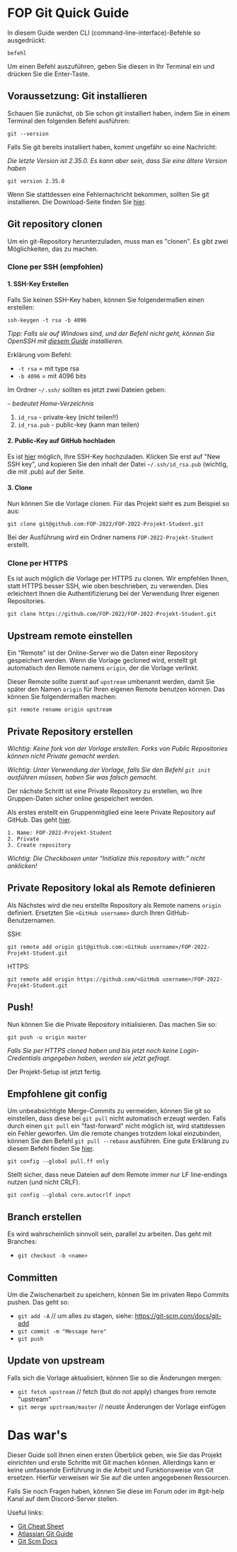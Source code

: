 # FOP Git Quick Guide

In diesem Guide werden CLI (command-line-interface)-Befehle so ausgedrückt:

```shell
befehl
```

Um einen Befehl auszuführen, geben Sie diesen in Ihr Terminal ein und drücken Sie die Enter-Taste.

## Voraussetzung: Git installieren

Schauen Sie zunächst, ob Sie schon git installiert haben, indem Sie in einem Terminal den folgenden Befehl ausführen:

```shell
git --version
```

Falls Sie git bereits installiert haben, kommt ungefähr so eine Nachricht:

*Die letzte Version ist 2.35.0. Es kann aber sein, dass Sie eine ältere Version haben*

```shell
git version 2.35.0
```

Wenn Sie stattdessen eine Fehlernachricht bekommen, sollten Sie git installieren. Die Download-Seite finden
Sie [hier](https://git-scm.com/download).

## Git repository clonen

Um ein git-Repository herunterzuladen, muss man es "clonen". Es gibt zwei Möglichkeiten, das zu machen.

### Clone per SSH (empfohlen)

#### 1. SSH-Key Erstellen

Falls Sie keinen SSH-Key haben, können Sie folgendermaßen einen erstellen:

```shell
ssh-keygen -t rsa -b 4096
```

*Tipp: Falls sie auf Windows sind, und der Befehl nicht geht, können Sie OpenSSH
mit [diesem Guide](https://docs.microsoft.com/en-us/windows-server/administration/openssh/openssh_install_firstuse) installieren.*

Erklärung vom Befehl:

- `-t rsa` = mit type rsa
- `-b 4096` = mit 4096 bits

Im Ordner `~/.ssh/` sollten es jetzt zwei Dateien geben:

*`~` bedeutet Home-Verzeichnis*

1. `id_rsa` - private-key (nicht teilen!!)
2. `id_rsa.pub` - public-key (kann man teilen)

#### 2. Public-Key auf GitHub hochladen

Es ist [hier](https://github.com/settings/keys) möglich, Ihre SSH-Key hochzuladen. Klicken Sie erst auf "New SSH key", und
kopieren Sie den inhalt der Datei `~/.ssh/id_rsa.pub` (wichtig, die mit .pub) auf der Seite.

#### 3. Clone

Nun können Sie die Vorlage clonen. Für das Projekt sieht es zum Beispiel so aus:

```shell
git clone git@github.com:FOP-2022/FOP-2022-Projekt-Student.git
```

Bei der Ausführung wird ein Ordner namens `FOP-2022-Projekt-Student` erstellt.

### Clone per HTTPS

Es ist auch möglich die Vorlage per HTTPS zu clonen. Wir empfehlen Ihnen, statt HTTPS besser SSH, wie oben beschrieben, zu
verwenden. Dies erleichtert Ihnen die Authentifizierung bei der Verwendung Ihrer eigenen Repositories.

```shell
git clone https://github.com/FOP-2022/FOP-2022-Projekt-Student.git
```

## Upstream remote einstellen

Ein "Remote" ist der Online-Server wo die Daten einer Repository gespeichert werden. Wenn die Vorlage gecloned wird, erstellt git
automatisch den Remote namens `origin`, der die Vorlage verlinkt.

Dieser Remote sollte zuerst auf `upstream` umbenannt werden, damit Sie später den Namen `origin` für Ihren eigenen Remote benutzen
können. Das können Sie folgendermaßen machen:

```shell
git remote rename origin upstream
```

## Private Repository erstellen

*Wichtig: Keine fork von der Vorlage erstellen. Forks von Public Repositories können nicht Private gemacht werden.*

*Wichtig: Unter Verwendung der Vorlage, falls Sie den Befehl `git init` ausführen müssen, haben Sie was falsch gemacht.*

Der nächste Schritt ist eine Private Repository zu erstellen, wo Ihre Gruppen-Daten sicher online gespeichert werden.

Als erstes erstellt ein Gruppenmitglied eine leere Private Repository auf GitHub. Das
geht [hier](https://github.com/alexstaeding?tab=repositories).

```
1. Name: FOP-2022-Projekt-Student
2. Private
3. Create repository
```

*Wichtig: Die Checkboxen unter "Initialize this repository with:" nicht anklicken!*

## Private Repository lokal als Remote definieren

Als Nächstes wird die neu erstellte Repository als Remote namens `origin` definiert. Ersetzten Sie `<GitHub username>` durch Ihren
GitHub-Benutzernamen.

SSH:

```shell
git remote add origin git@github.com:<GitHub username>/FOP-2022-Projekt-Student.git
```

HTTPS:

```shell
git remote add origin https://github.com/<GitHub username>/FOP-2022-Projekt-Student.git
```

## Push!

Nun können Sie die Private Repository initialisieren. Das machen Sie so:

```shell
git push -u origin master
```

*Falls Sie per HTTPS cloned haben und bis jetzt noch keine Login-Credentials angegeben haben, werden sie jetzt gefragt.*

Der Projekt-Setup ist jetzt fertig.

## Empfohlene git config

Um unbeabsichtigte Merge-Commits zu vermeiden, können Sie git so einstellen, dass diese bei `git pull` nicht automatisch erzeugt
werden. Falls durch einen `git pull` ein "fast-forward" nicht möglich ist, wird stattdessen ein Fehler geworfen. Um die remote
changes trotzdem lokal einzubinden, können Sie den Befehl `git pull --rebase` ausführen. Eine gute Erklärung zu diesem Befehl
finden Sie [hier](https://www.atlassian.com/git/tutorials/syncing/git-pull).

```shell
git config --global pull.ff only
```

Stellt sicher, dass neue Dateien auf dem Remote immer nur LF line-endings nutzen (und nicht CRLF).

```shell
git config --global core.autocrlf input
```

## Branch erstellen

Es wird wahrscheinlich sinnvoll sein, parallel zu arbeiten. Das geht mit Branches:

- `git checkout -b <name>`

## Committen

Um die Zwischenarbeit zu speichern, können Sie im privaten Repo Commits pushen. Das geht so:

- `git add -A` // um alles zu stagen, siehe: https://git-scm.com/docs/git-add
- `git commit -m "Message here"`
- `git push`

## Update von upstream

Falls sich die Vorlage aktualisiert, können Sie so die Änderungen mergen:

- `git fetch upstream` // fetch (but do not apply) changes from remote "upstream"
- `git merge upstream/master` // neuste Änderungen der Vorlage einfügen

# Das war's

Dieser Guide soll Ihnen einen ersten Überblick geben, wie Sie das Projekt einrichten und erste Schritte mit Git machen können.
Allerdings kann er keine umfassende Einführung in die Arbeit und Funktionsweise von Git ersetzen. Hierfür verweisen wir Sie auf
die unten angegebenen Ressourcen.

Falls Sie noch Fragen haben, können Sie diese im Forum oder im #git-help Kanal auf dem Discord-Server stellen.

Useful links:

- [Git Cheat Sheet](https://education.github.com/git-cheat-sheet-education.pdf)
- [Atlassian Git Guide](https://www.atlassian.com/git/tutorials)
- [Git Scm Docs](https://git-scm.com/docs)
